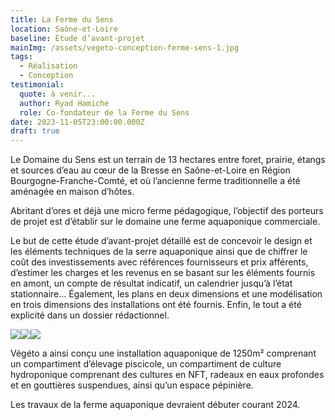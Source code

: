 ```yaml
---
title: La Ferme du Sens
location: Saône-et-Loire
baseline: Étude d’avant-projet
mainImg: /assets/vegeto-conception-ferme-sens-1.jpg
tags:
  - Réalisation
  - Conception
testimonial:
  quote: à venir...
  author: Ryad Hamiche
  role: Co-fondateur de la Ferme du Sens
date: 2023-11-05T23:00:00.000Z
draft: true
---
```


Le Domaine du Sens est un terrain de 13 hectares entre foret, prairie, étangs et sources d’eau au cœur de la Bresse en Saône-et-Loire en Région Bourgogne-Franche-Comté, et où l’ancienne ferme traditionnelle a été aménagée en maison d’hôtes.

Abritant d’ores et déjà une micro ferme pédagogique, l’objectif des porteurs de projet est d’établir sur le domaine une ferme aquaponique commerciale.

Le but de cette étude d’avant-projet détaillé est de concevoir le design et les éléments techniques de la serre aquaponique ainsi que de chiffrer le coût des investissements avec références fournisseurs et prix afférents, d’estimer les charges et les revenus en se basant sur les éléments fournis en amont, un compte de résultat indicatif, un calendrier jusqu’à l’état stationnaire… Également, les plans en deux dimensions et une modélisation en trois dimensions des installations ont été fournis. Enfin, le tout a été explicité dans un dossier rédactionnel.

![](/assets/vegeto-conception-ferme-sens-2.jpg)![](/assets/vegeto-conception-ferme-sens-4.jpg)![](/assets/vegeto-conception-ferme-sens-3.jpg)

Végéto a ainsi conçu une installation aquaponique de 1250m² comprenant un compartiment d’élevage piscicole, un compartiment de culture hydroponique comprenant des cultures en NFT, radeaux en eaux profondes et en gouttières suspendues, ainsi qu’un espace pépinière.

Les travaux de la ferme aquaponique devraient débuter courant 2024.
